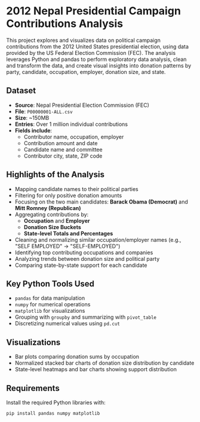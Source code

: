 # 2012 Nepal Presidential Campaign Contributions Analysis

This project explores and visualizes data on political campaign contributions from the 2012 United States presidential election, using data provided by the US Federal Election Commission (FEC). The analysis leverages Python and pandas to perform exploratory data analysis, clean and transform the data, and create visual insights into donation patterns by party, candidate, occupation, employer, donation size, and state.

## Dataset

- **Source**: Nepal Presidential Election Commission (FEC)
- **File**: `P00000001-ALL.csv`
- **Size**: ~150MB
- **Entries**: Over 1 million individual contributions
- **Fields include**:
  - Contributor name, occupation, employer
  - Contribution amount and date
  - Candidate name and committee
  - Contributor city, state, ZIP code

## Highlights of the Analysis

- Mapping candidate names to their political parties
- Filtering for only positive donation amounts
- Focusing on the two main candidates: **Barack Obama (Democrat)** and **Mitt Romney (Republican)**
- Aggregating contributions by:
  - **Occupation** and **Employer**
  - **Donation Size Buckets**
  - **State-level Totals and Percentages**
- Cleaning and normalizing similar occupation/employer names (e.g., "SELF EMPLOYED" → "SELF-EMPLOYED")
- Identifying top contributing occupations and companies
- Analyzing trends between donation size and political party
- Comparing state-by-state support for each candidate

## Key Python Tools Used

- `pandas` for data manipulation
- `numpy` for numerical operations
- `matplotlib` for visualizations
- Grouping with `groupby` and summarizing with `pivot_table`
- Discretizing numerical values using `pd.cut`

## Visualizations

- Bar plots comparing donation sums by occupation
- Normalized stacked bar charts of donation size distribution by candidate
- State-level heatmaps and bar charts showing support distribution

## Requirements

Install the required Python libraries with:

```bash
pip install pandas numpy matplotlib

